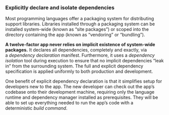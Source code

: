 ### Explicitly declare and isolate dependencies

Most programming languages offer a packaging system for distributing support libraries. Libraries installed through a packaging system can be installed system-wide (known as “site packages”) or scoped into the directory containing the app (known as “vendoring” or “bundling”).

**A twelve-factor app never relies on implicit existence of system-wide packages.** It declares all dependencies, completely and exactly, via a _dependency declaration_ manifest. Furthermore, it uses a _dependency isolation_ tool during execution to ensure that no implicit dependencies “leak in” from the surrounding system. The full and explicit dependency specification is applied uniformly to both production and development.

One benefit of explicit dependency declaration is that it simplifies setup for developers new to the app. The new developer can check out the app’s codebase onto their development machine, requiring only the language runtime and dependency manager installed as prerequisites. They will be able to set up everything needed to run the app’s code with a deterministic _build command_.